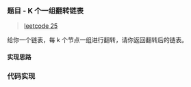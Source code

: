 ### 题目 - K 个一组翻转链表

> [leetcode 25](https://leetcode-cn.com/problems/reverse-nodes-in-k-group/)

给你一个链表，每 k 个节点一组进行翻转，请你返回翻转后的链表。

#### 实现思路

### 代码实现

```js

```
